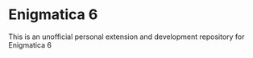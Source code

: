 # Enigmatica 6

This is an unofficial personal extension and development repository for Enigmatica 6
